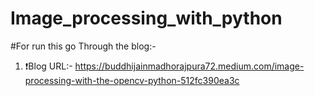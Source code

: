 # Image_processing_with_python
#For run this go Through the blog:-
1. ❗Blog URL:- https://buddhijainmadhorajpura72.medium.com/image-processing-with-the-opencv-python-512fc390ea3c
